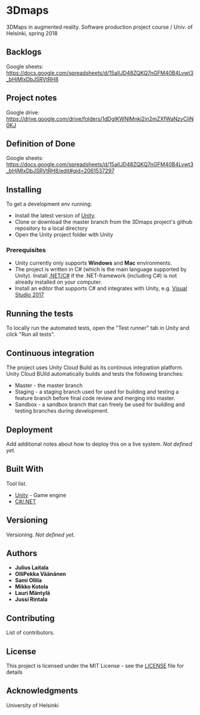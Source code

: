 # 3Dmaps
3DMaps in augmented reality. Software production project course / Univ. of Helsinki, spring 2018

## Backlogs

Google sheets: https://docs.google.com/spreadsheets/d/15aIlJD48ZQKQ7nGFM40B4Lvwt3_bHjMlxDbJSRVtRH8

## Project notes

Google drive: https://drive.google.com/drive/folders/1dDglKWNlMnkj2in2mZXfWaNzyCIiN0KJ

## Definition of Done

Google sheets: https://docs.google.com/spreadsheets/d/15aIlJD48ZQKQ7nGFM40B4Lvwt3_bHjMlxDbJSRVtRH8/edit#gid=2061537297

## Installing

To get a development env running:
* Install the latest version of [Unity](https://unity3d.com/get-unity/download).
* Clone or download the master branch from the 3Dmaps project's github repository to a local directory
* Open the Unity project folder with Unity

### Prerequisites

* Unity currently only supports **Windows** and **Mac** environments.
* The project is written in C# (which is the main language supported by Unity). Install [.NET/C#](https://www.microsoft.com/net/download/) if the .NET-framework (including C#) is not already installed on your computer.
* Install an editor that supports C# and integrates with Unity, e.g. [Visual Studio 2017](https://www.microsoft.com/fi-fi/store/b/visualstudio)

## Running the tests

To locally run the automated tests, open the "Test runner" tab in Unity and click "Run all tests".

## Continuous integration

The project uses Unity Cloud Build as its continous integration platform. Unity Cloud BUild automatically builds and tests the following branches:
* Master - the master branch
* Staging - a staging branch used for used for building and testing a feature branch before final code review and merging into master.
* Sandbox - a sandbox branch that can freely be used for building and testing branches during development.

## Deployment

Add additional notes about how to deploy this on a live system. *Not defined yet.*

## Built With

Tool list.
* [Unity](https://unity3d.com/) - Game engine
* [C#/.NET](https://www.microsoft.com/net/)

## Versioning

Versioning. *Not defined yet.*

## Authors

* **Julius Laitala**
* **OlliPekka Väänänen**
* **Sami Ollila**
* **Mikko Kotola**
* **Lauri Mäntylä**
* **Jussi Rintala**

## Contributing

List of contributors.

## License

This project is licensed under the MIT License - see the [LICENSE](LICENSE) file for details

## Acknowledgments
University of Helsinki
